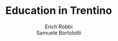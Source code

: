 ---
schema: default
title: Education in Trentino
organization: KnowDive
notes: >-
  This project was developed by Samuele Bortolotti and Erich Robbi for the
  Knowledge Graph Engineering course of the master’s degree in Computer Science
  at the University of Trento.
resources:
  - name: KGE - Education in Trentino
    url: 'https://samuelebortolotti.github.io/Education-Trentino/'
    format: html
license: 'http://www.opendefinition.org/licenses/odc-by'
category:
  - Education
maintainer: Simone Bocca
maintainer_email: simone.bocca@unitn.it
author: Erich Robbi <br> Samuele Bortolotti
author_email: erich.robbi@studenti.unitn.it <br> samuele.bortolotti@studenti.unitn.it
tags: 'kge,education,trentino'
pub_date: 20/02/2023
---